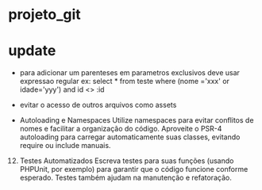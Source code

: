 # projeto_git

# update
- para adicionar um parenteses em parametros exclusivos deve usar expressao regular
ex: 
select * from teste where (nome ='xxx' or idade='yyy') and id <> :id

- evitar o acesso de outros arquivos como assets

- Autoloading e Namespaces
Utilize namespaces para evitar conflitos de nomes e facilitar a organização do código.
Aproveite o PSR-4 autoloading para carregar automaticamente suas classes, evitando require ou include manuais.

12. Testes Automatizados
Escreva testes para suas funções (usando PHPUnit, por exemplo) para garantir que o código funcione conforme esperado. Testes também ajudam na manutenção e refatoração.